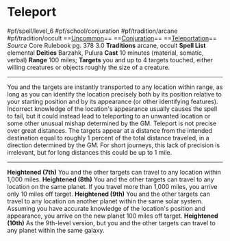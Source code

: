 # Teleport
#pf/spell/level_6 #pf/school/conjuration #pf/tradition/arcane #pf/tradition/occult
==[Uncommon](../../../Traits/Uncommon.md)== ==[Conjuration](../../../Traits/Conjuration.md)== ==[Teleportation](../../../Traits/Teleportation.md)==
*Source* Core Rulebook pg. 378 3.0
**Traditions** arcane, occult
**Spell List** elemental
**Deities** Barzahk, Pulura
**Cast** 10 minutes (material, somatic, verbal)
**Range** 100 miles; **Targets** you and up to 4 targets touched, either willing creatures or objects roughly the size of a creature.

---
You and the targets are instantly transported to any location within range, as long as you can identify the location precisely both by its position relative to your starting position and by its appearance (or other identifying features). Incorrect knowledge of the location's appearance usually causes the spell to fail, but it could instead lead to teleporting to an unwanted location or some other unusual mishap determined by the GM. Teleport is not precise over great distances. The targets appear at a distance from the intended destination equal to roughly 1 percent of the total distance traveled, in a direction determined by the GM. For short journeys, this lack of precision is irrelevant, but for long distances this could be up to 1 mile.

<hr>

**Heightened (7th)** You and the other targets can travel to any location within 1,000 miles.
**Heightened (8th)** You and the other targets can travel to any location on the same planet. If you travel more than 1,000 miles, you arrive only 10 miles off target.
**Heightened (9th)** You and the other targets can travel to any location on another planet within the same solar system. Assuming you have accurate knowledge of the location's position and appearance, you arrive on the new planet 100 miles off target.
**Heightened (10th)** As the 9th-level version, but you and the other targets can travel to any planet within the same galaxy.